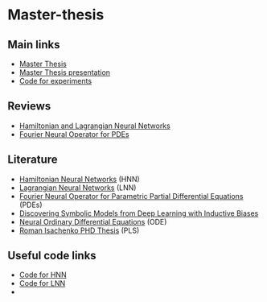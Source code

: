 # Master-thesis

## Main links
* [Master Thesis](https://github.com/severilov/master-thesis/blob/main/doc/Severilov2022MasterThesis_rus.pdf)
* [Master Thesis presentation](https://github.com/severilov/master-thesis/pres/Severilov2022MasterThesisPres.pdf)
* [Code for experiments](https://github.com/severilov/master-thesis/code/)

## Reviews
* [Hamiltonian and Lagrangian Neural Networks](https://www.youtube.com/watch?v=Q-b-tKAtPtc&t=76s)
* [Fourier Neural Operator for PDEs](https://www.youtube.com/watch?v=YA3Vb9e5hQI&t=22s)

## Literature
* [Hamiltonian Neural Networks](https://arxiv.org/abs/1906.01563v1) (HNN)
* [Lagrangian Neural Networks](https://arxiv.org/abs/2003.04630) (LNN)
* [Fourier Neural Operator for Parametric Partial Differential Equations](https://arxiv.org/abs/2010.08895) (PDEs)
* [Discovering Symbolic Models from Deep Learning with Inductive Biases](https://arxiv.org/abs/2006.11287)
* [Neural Ordinary Differential Equations](https://arxiv.org/abs/1806.07366) (ODE)
* [Roman Isachenko PHD Thesis](https://github.com/r-isachenko/PhDThesis) (PLS)

## Useful code links
* [Code for HNN](https://github.com/greydanus/hamiltonian-nn)
* [Code for LNN](https://github.com/MilesCranmer/lagrangian_nns)
*
